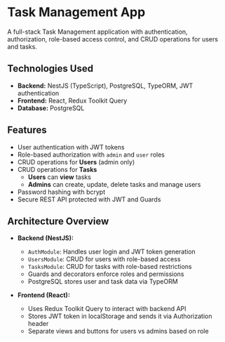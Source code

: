 # Task Management App

A full-stack Task Management application with authentication, authorization, role-based access control, and CRUD operations for users and tasks.

## Technologies Used

- **Backend:** NestJS (TypeScript), PostgreSQL, TypeORM, JWT authentication
- **Frontend:** React, Redux Toolkit Query
- **Database:** PostgreSQL

## Features

- User authentication with JWT tokens
- Role-based authorization with `admin` and `user` roles
- CRUD operations for **Users** (admin only)
- CRUD operations for **Tasks**
  - **Users** can **view** tasks
  - **Admins** can create, update, delete tasks and manage users
- Password hashing with bcrypt
- Secure REST API protected with JWT and Guards

## Architecture Overview

- **Backend (NestJS):**
  - `AuthModule`: Handles user login and JWT token generation
  - `UsersModule`: CRUD for users with role-based access
  - `TasksModule`: CRUD for tasks with role-based restrictions
  - Guards and decorators enforce roles and permissions
  - PostgreSQL stores user and task data via TypeORM

- **Frontend (React):**
  - Uses Redux Toolkit Query to interact with backend API
  - Stores JWT token in localStorage and sends it via Authorization header
  - Separate views and buttons for users vs admins based on role



